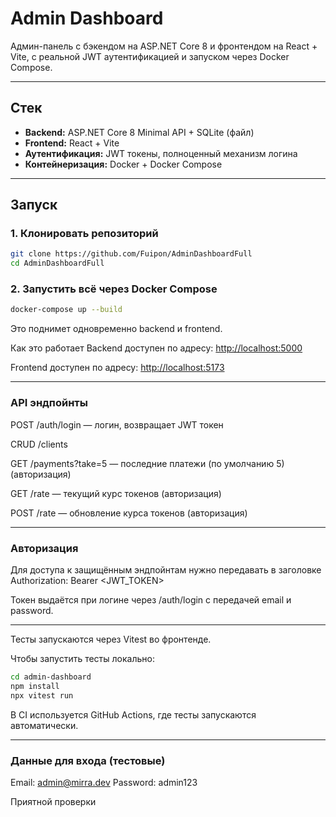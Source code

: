 # Admin Dashboard

Админ-панель с бэкендом на ASP.NET Core 8 и фронтендом на React + Vite, с реальной JWT аутентификацией и запуском через Docker Compose.

---

## Стек

- **Backend:** ASP.NET Core 8 Minimal API + SQLite (файл)  
- **Frontend:** React + Vite  
- **Аутентификация:** JWT токены, полноценный механизм логина  
- **Контейнеризация:** Docker + Docker Compose  

---

## Запуск

### 1. Клонировать репозиторий

```bash
git clone https://github.com/Fuipon/AdminDashboardFull
cd AdminDashboardFull
```
### 2. Запустить всё через Docker Compose
```bash
docker-compose up --build
```
Это поднимет одновременно backend и frontend.

Как это работает
Backend доступен по адресу: [http://localhost:5000](http://localhost:5000)

Frontend доступен по адресу: [http://localhost:5173](http://localhost:5173)

---

### API эндпойнты
POST /auth/login — логин, возвращает JWT токен

CRUD /clients 

GET /payments?take=5 — последние платежи (по умолчанию 5) (авторизация)

GET /rate — текущий курс токенов (авторизация)

POST /rate — обновление курса токенов (авторизация)

---

### Авторизация
Для доступа к защищённым эндпойнтам нужно передавать в заголовке
Authorization: Bearer <JWT_TOKEN>

Токен выдаётся при логине через /auth/login с передачей email и password.

---

Тесты запускаются через Vitest во фронтенде.

Чтобы запустить тесты локально:

```bash
cd admin-dashboard
npm install
npx vitest run
```
В CI используется GitHub Actions, где тесты запускаются автоматически.

---

### Данные для входа (тестовые)

Email: admin@mirra.dev
Password: admin123

Приятной проверки

